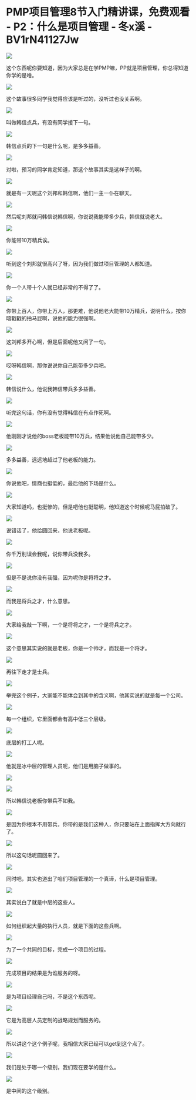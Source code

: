 # PMP项目管理8节入门精讲课，免费观看 - P2：什么是项目管理 - 冬x溪 - BV1rN41127Jw

![](img/1f8a5499d41ffbf86fef71bdef68b00b_0.png)

这个东西呢你要知道，因为大家总是在学PMP嘛，PP就是项目管理，你总得知道你学的是啥。

![](img/1f8a5499d41ffbf86fef71bdef68b00b_2.png)

这个故事很多同学我觉得应该是听过的，没听过也没关系啊。

![](img/1f8a5499d41ffbf86fef71bdef68b00b_4.png)

叫做韩信点兵，有没有同学接下一句。

![](img/1f8a5499d41ffbf86fef71bdef68b00b_6.png)

韩信点兵的下一句是什么呢，是多多益善。

![](img/1f8a5499d41ffbf86fef71bdef68b00b_8.png)

对啦，预习的同学肯定知道，那这个故事其实是这样子的啊。

![](img/1f8a5499d41ffbf86fef71bdef68b00b_10.png)

就是有一天呢这个刘邦和韩信啊，他们一主一仆在聊天。

![](img/1f8a5499d41ffbf86fef71bdef68b00b_12.png)

然后呢刘邦就问韩信说韩信啊，你说说我能带多少兵，韩信就说老大。

![](img/1f8a5499d41ffbf86fef71bdef68b00b_14.png)

你能带10万精兵诶。

![](img/1f8a5499d41ffbf86fef71bdef68b00b_16.png)

听到这个刘邦就很高兴了呀，因为我们做过项目管理的人都知道。

![](img/1f8a5499d41ffbf86fef71bdef68b00b_18.png)

你一个人带十个人就已经非常的不得了了。

![](img/1f8a5499d41ffbf86fef71bdef68b00b_20.png)

你带上百人，你带上万人，那更难，他说他老大能带10万精兵，说明什么，按你暗戳戳的拍马屁啊，说他的能力很强啊。



![](img/1f8a5499d41ffbf86fef71bdef68b00b_22.png)

这刘邦多开心啊，但是后面呢他又问了一句。

![](img/1f8a5499d41ffbf86fef71bdef68b00b_24.png)

哎呀韩信啊，那你说说你自己能带多少兵吧。

![](img/1f8a5499d41ffbf86fef71bdef68b00b_26.png)

韩信说什么，他说我韩信带兵多多益善。

![](img/1f8a5499d41ffbf86fef71bdef68b00b_28.png)

听完这句话，你有没有觉得韩信在有点作死啊。

![](img/1f8a5499d41ffbf86fef71bdef68b00b_30.png)

他刚刚才说他的boss老板能带10万兵，结果他说他自己能带多少。

![](img/1f8a5499d41ffbf86fef71bdef68b00b_32.png)

多多益善，远远地超过了他老板的能力。

![](img/1f8a5499d41ffbf86fef71bdef68b00b_34.png)

你说他吧，情商也挺低的，最后他的下场是什么。

![](img/1f8a5499d41ffbf86fef71bdef68b00b_36.png)

大家知道吗，也挺惨的，但是吧他也挺聪明，他知道这个时候呢马屁拍破了。

![](img/1f8a5499d41ffbf86fef71bdef68b00b_38.png)

说错话了，他给圆回来，他说老板呢。

![](img/1f8a5499d41ffbf86fef71bdef68b00b_40.png)

你千万别误会我呢，说你带兵没我多。

![](img/1f8a5499d41ffbf86fef71bdef68b00b_42.png)

但是不是说你没有我强，因为呢你是将将之才。

![](img/1f8a5499d41ffbf86fef71bdef68b00b_44.png)

而我是将兵之才，什么意思。

![](img/1f8a5499d41ffbf86fef71bdef68b00b_46.png)

大家给我敲一下啊，一个是将将之才，一个是将兵之才。

![](img/1f8a5499d41ffbf86fef71bdef68b00b_48.png)

这个意思其实说的就是老板，你是一个帅才，而我是一个将才。

![](img/1f8a5499d41ffbf86fef71bdef68b00b_50.png)

再往下走才是士兵。

![](img/1f8a5499d41ffbf86fef71bdef68b00b_52.png)

举完这个例子，大家能不能体会到其中的含义啊，他其实说的就是每一个公司。

![](img/1f8a5499d41ffbf86fef71bdef68b00b_54.png)

每一个组织，它里面都会有高中低三个层级。

![](img/1f8a5499d41ffbf86fef71bdef68b00b_56.png)

底层的打工人呢。

![](img/1f8a5499d41ffbf86fef71bdef68b00b_58.png)

他就是冰中层的管理人员呢，他们是用脑子做事的。

![](img/1f8a5499d41ffbf86fef71bdef68b00b_60.png)

![](img/1f8a5499d41ffbf86fef71bdef68b00b_61.png)

所以韩信说老板你带兵不如我。

![](img/1f8a5499d41ffbf86fef71bdef68b00b_63.png)

是因为你根本不用带兵，你带的是我们这种人，你只要站在上面指挥大方向就行了。

![](img/1f8a5499d41ffbf86fef71bdef68b00b_65.png)

所以这句话呢圆回来了。

![](img/1f8a5499d41ffbf86fef71bdef68b00b_67.png)

同时吧，其实也道出了咱们项目管理的一个真谛，什么是项目管理。

![](img/1f8a5499d41ffbf86fef71bdef68b00b_69.png)

其实说白了就是中层的这些人。

![](img/1f8a5499d41ffbf86fef71bdef68b00b_71.png)

如何组织起大量的执行人员，就是下面的这些兵啊。

![](img/1f8a5499d41ffbf86fef71bdef68b00b_73.png)

为了一个共同的目标，完成一个项目的过程。

![](img/1f8a5499d41ffbf86fef71bdef68b00b_75.png)

完成项目的结果是为谁服务的呀。

![](img/1f8a5499d41ffbf86fef71bdef68b00b_77.png)

是为项目经理自己吗，不是这个东西呢。

![](img/1f8a5499d41ffbf86fef71bdef68b00b_79.png)

它是为高层人员定制的战略规划而服务的。

![](img/1f8a5499d41ffbf86fef71bdef68b00b_81.png)

所以讲这个这个例子呢，我相信大家已经可以get到这个点了。

![](img/1f8a5499d41ffbf86fef71bdef68b00b_83.png)

我们是处于哪一个级别，我们现在要学的是什么。

![](img/1f8a5499d41ffbf86fef71bdef68b00b_85.png)

是中间的这个级别。
